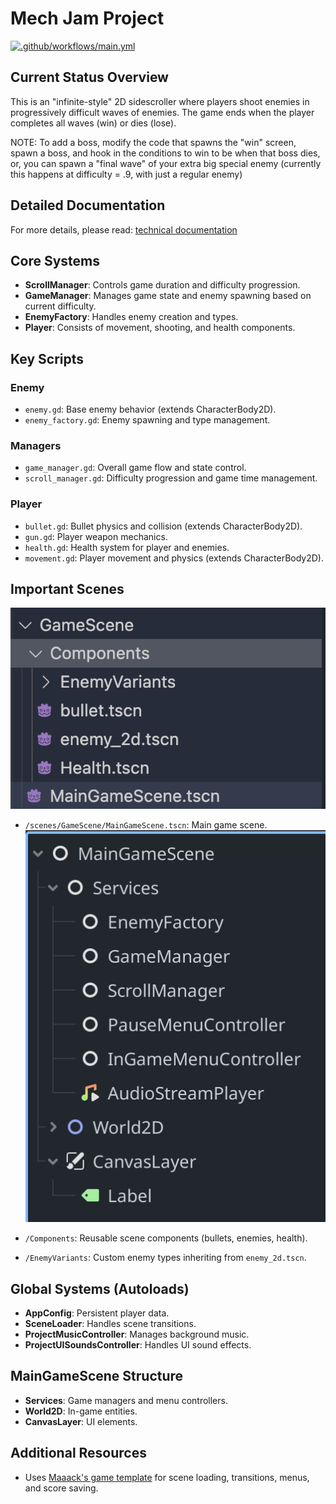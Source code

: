 # Mech Jam Project

[![.github/workflows/main.yml](https://github.com/flower-water-games/mech-preprod/actions/workflows/main.yml/badge.svg)](https://github.com/flower-water-games/mech-preprod/actions/workflows/main.yml)

## Current Status Overview
This is an "infinite-style" 2D sidescroller where players shoot enemies in progressively difficult waves of enemies. The game ends when the player completes all waves (win) or dies (lose).

NOTE: To add a boss, modify the code that spawns the "win" screen, spawn a boss, and hook in the conditions to win to be when that boss dies, or, you can spawn a "final wave" of your extra big special enemy (currently this happens at difficulty = .9, with just a regular enemy)

## Detailed Documentation

For more details, please read: [technical documentation](/documentation/README.md)


## Core Systems
- **ScrollManager**: Controls game duration and difficulty progression.
- **GameManager**: Manages game state and enemy spawning based on current difficulty.
- **EnemyFactory**: Handles enemy creation and types.
- **Player**: Consists of movement, shooting, and health components.

## Key Scripts
### Enemy
- `enemy.gd`: Base enemy behavior (extends CharacterBody2D).
- `enemy_factory.gd`: Enemy spawning and type management.

### Managers
- `game_manager.gd`: Overall game flow and state control.
- `scroll_manager.gd`: Difficulty progression and game time management.

### Player
- `bullet.gd`: Bullet physics and collision (extends CharacterBody2D).
- `gun.gd`: Player weapon mechanics.
- `health.gd`: Health system for player and enemies.
- `movement.gd`: Player movement and physics (extends CharacterBody2D).

## Important Scenes
![directory structure](/documentation/images/mainfiles.png)
- `/scenes/GameScene/MainGameScene.tscn`: Main game scene.
![current scene tree](/documentation/images/image.png) 

- `/Components`: Reusable scene components (bullets, enemies, health).
- `/EnemyVariants`: Custom enemy types inheriting from `enemy_2d.tscn`.

## Global Systems (Autoloads)
- **AppConfig**: Persistent player data.
- **SceneLoader**: Handles scene transitions.
- **ProjectMusicController**: Manages background music.
- **ProjectUISoundsController**: Handles UI sound effects.

## MainGameScene Structure
- **Services**: Game managers and menu controllers.
- **World2D**: In-game entities.
- **CanvasLayer**: UI elements.

## Additional Resources
- Uses [Maaack's game template](https://github.com/Maaack/Godot-Game-Template) for scene loading, transitions, menus, and score saving.

